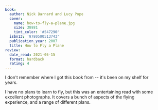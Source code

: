 ```yaml
---
book:
  author: Nick Barnard and Lucy Pope
  cover:
    name: how-to-fly-a-plane.jpg
    size: 38881
    tint_color: '#547290'
  isbn13: '9780500513743'
  publication_year: 2007
  title: How to Fly a Plane
review:
  date_read: 2021-05-15
  format: hardback
  rating: 4
---
```


I don't remember where I got this book from -- it's been on my shelf for years.

I have no plans to learn to fly, but this was an entertaining read with some excellent photographs.
It covers a bunch of aspects of the flying experience, and a range of different plans.